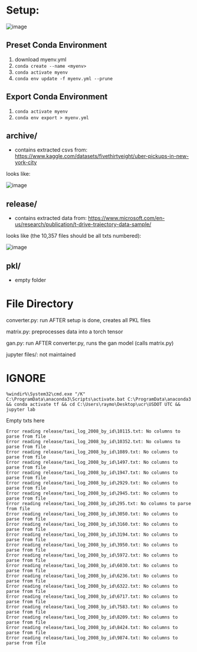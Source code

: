 # Setup:
![image](https://github.com/user-attachments/assets/b1286b27-0cd0-49ab-b9f7-f5f51e36b5ab)

## Preset Conda Environment
1. download myenv.yml
2. `conda create --name <myenv>`
3. `conda activate myenv`
4. `conda env update -f myenv.yml --prune`

## Export Conda Environment
1. `conda activate myenv`
2. `conda env export > myenv.yml`

## archive/
- contains extracted csvs from: https://www.kaggle.com/datasets/fivethirtyeight/uber-pickups-in-new-york-city

looks like:

![image](https://github.com/user-attachments/assets/f7690b2d-acbd-4b10-9f1c-18ce7b1ffc7b)

## release/
- contains extracted data from: https://www.microsoft.com/en-us/research/publication/t-drive-trajectory-data-sample/

looks like (the 10,357 files should be all txts numbered):

![image](https://github.com/user-attachments/assets/d2c2db35-6b3d-47ec-b090-7ae4a6ef954e)

## pkl/
- empty folder

# File Directory
converter.py: run AFTER setup is done, creates all PKL files

matrix.py: preprocesses data into a torch tensor

gan.py: run AFTER converter.py, runs the gan model (calls matrix.py)

jupyter files/: not maintained


# IGNORE
```
%windir%\System32\cmd.exe "/K" C:\ProgramData\anaconda3\Scripts\activate.bat C:\ProgramData\anaconda3  && conda activate tf && cd C:\Users\raymo\Desktop\ucr\USDOT UTC && jupyter lab
```
Empty txts here
```
Error reading release/taxi_log_2008_by_id\10115.txt: No columns to parse from file
Error reading release/taxi_log_2008_by_id\10352.txt: No columns to parse from file
Error reading release/taxi_log_2008_by_id\1089.txt: No columns to parse from file
Error reading release/taxi_log_2008_by_id\1497.txt: No columns to parse from file
Error reading release/taxi_log_2008_by_id\1947.txt: No columns to parse from file
Error reading release/taxi_log_2008_by_id\2929.txt: No columns to parse from file
Error reading release/taxi_log_2008_by_id\2945.txt: No columns to parse from file
Error reading release/taxi_log_2008_by_id\295.txt: No columns to parse from file
Error reading release/taxi_log_2008_by_id\3050.txt: No columns to parse from file
Error reading release/taxi_log_2008_by_id\3160.txt: No columns to parse from file
Error reading release/taxi_log_2008_by_id\3194.txt: No columns to parse from file
Error reading release/taxi_log_2008_by_id\3950.txt: No columns to parse from file
Error reading release/taxi_log_2008_by_id\5972.txt: No columns to parse from file
Error reading release/taxi_log_2008_by_id\6030.txt: No columns to parse from file
Error reading release/taxi_log_2008_by_id\6236.txt: No columns to parse from file
Error reading release/taxi_log_2008_by_id\6322.txt: No columns to parse from file
Error reading release/taxi_log_2008_by_id\6717.txt: No columns to parse from file
Error reading release/taxi_log_2008_by_id\7583.txt: No columns to parse from file
Error reading release/taxi_log_2008_by_id\8209.txt: No columns to parse from file
Error reading release/taxi_log_2008_by_id\8424.txt: No columns to parse from file
Error reading release/taxi_log_2008_by_id\9874.txt: No columns to parse from file
```
